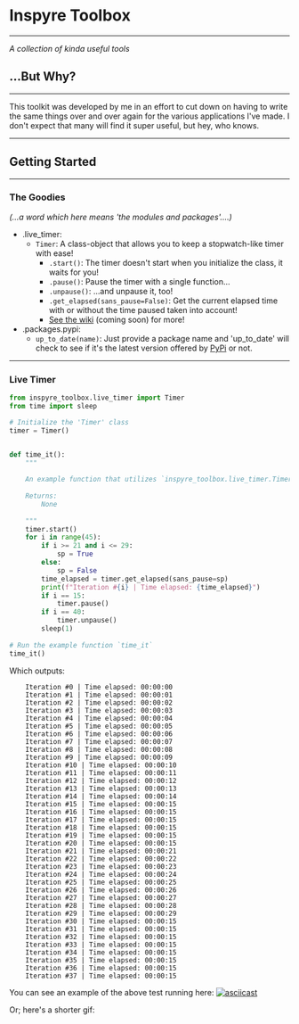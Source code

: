# Inspyre Toolbox
----
*A collection of kinda useful tools*

## ...But Why?
----

This toolkit was developed by me in an effort to cut down on having to write the same things over and over again for the various applications I've made. I don't expect that many will find it super useful, but hey, who knows.

----
## Getting Started
----

### The Goodies
*(...a word which here means 'the modules and packages'....)*

* .live_timer:
  * `Timer`: A class-object that allows you to keep a stopwatch-like timer with ease!
    * `.start()`: The timer doesn't start when you initialize the class, it waits for you!
    * `.pause()`: Pause the timer with a single function...
    * `.unpause()`: ...and unpause it, too!
    * `.get_elapsed(sans_pause=False)`: Get the current elapsed time with or without the time paused taken into account!
    * [See the wiki](https://github.com/tayjaybabee/Inspyre-Toolbox/wiki) (coming soon) for more!
* .packages.pypi:
  * `up_to_date(name)`: Just provide a package name and 'up_to_date' will check to see if it's the latest version offered by [PyPi](https://www.pypi.org) or not.

----

### Live Timer




```python
from inspyre_toolbox.live_timer import Timer
from time import sleep

# Initialize the 'Timer' class
timer = Timer()


def time_it():
	"""
	
	An example function that utilizes `inspyre_toolbox.live_timer.Timer`
	
	Returns:
	    None
	
	"""
    timer.start()
    for i in range(45):
        if i >= 21 and i <= 29:
            sp = True
        else:
            sp = False
        time_elapsed = timer.get_elapsed(sans_pause=sp)
        print(f"Iteration #{i} | Time elapsed: {time_elapsed}")
        if i == 15:
            timer.pause()
        if i == 40:
            timer.unpause()
        sleep(1)
		
# Run the example function `time_it`
time_it()

```

Which outputs:

```shell
    Iteration #0 | Time elapsed: 00:00:00
    Iteration #1 | Time elapsed: 00:00:01
    Iteration #2 | Time elapsed: 00:00:02
    Iteration #3 | Time elapsed: 00:00:03
    Iteration #4 | Time elapsed: 00:00:04
    Iteration #5 | Time elapsed: 00:00:05
    Iteration #6 | Time elapsed: 00:00:06
    Iteration #7 | Time elapsed: 00:00:07
    Iteration #8 | Time elapsed: 00:00:08
    Iteration #9 | Time elapsed: 00:00:09
    Iteration #10 | Time elapsed: 00:00:10
    Iteration #11 | Time elapsed: 00:00:11
    Iteration #12 | Time elapsed: 00:00:12
    Iteration #13 | Time elapsed: 00:00:13
    Iteration #14 | Time elapsed: 00:00:14
    Iteration #15 | Time elapsed: 00:00:15
    Iteration #16 | Time elapsed: 00:00:15
    Iteration #17 | Time elapsed: 00:00:15
    Iteration #18 | Time elapsed: 00:00:15
    Iteration #19 | Time elapsed: 00:00:15
    Iteration #20 | Time elapsed: 00:00:15
    Iteration #21 | Time elapsed: 00:00:21
    Iteration #22 | Time elapsed: 00:00:22
    Iteration #23 | Time elapsed: 00:00:23
    Iteration #24 | Time elapsed: 00:00:24
    Iteration #25 | Time elapsed: 00:00:25
    Iteration #26 | Time elapsed: 00:00:26
    Iteration #27 | Time elapsed: 00:00:27
    Iteration #28 | Time elapsed: 00:00:28
    Iteration #29 | Time elapsed: 00:00:29
    Iteration #30 | Time elapsed: 00:00:15
    Iteration #31 | Time elapsed: 00:00:15
    Iteration #32 | Time elapsed: 00:00:15
    Iteration #33 | Time elapsed: 00:00:15
    Iteration #34 | Time elapsed: 00:00:15
    Iteration #35 | Time elapsed: 00:00:15
    Iteration #36 | Time elapsed: 00:00:15
    Iteration #37 | Time elapsed: 00:00:15
```

You can see an example of the above test running here:
[![asciicast](https://asciinema.org/a/smnPlsJCI4UBw3ZHVnxxMoRQr.svg)](https://asciinema.org/a/smnPlsJCI4UBw3ZHVnxxMoRQr)

Or; here's a shorter gif:
